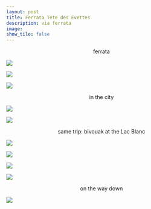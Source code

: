 ```yaml
---
layout: post
title: Ferrata Tete des Evettes
description: via ferrata 
image:
show_tile: false 
---
```



<center>  ferrata </center>

![](..//assets/images/ferrate/chamonix_2018/IMG-20180812-WA0015.jpg)

![](..//assets/images/ferrate/chamonix_2018/IMG-20180812-WA0014.jpg)

![](..//assets/images/ferrate/chamonix_2018/IMG-20180812-WA0011.jpg)



<center> in the city </center>

![](../assets/images/ferrate/chamonix_2018/IMG-20180812-WA0000.jpg)

![](..//assets/images/ferrate/chamonix_2018/IMG-20180812-WA0010.jpg)


<center> same trip:  bivouak at the Lac Blanc </center>


![](..//assets/images/ferrate/chamonix_2018/IMG-20180812-WA0016.jpg)



![](..//assets/images/ferrate/chamonix_2018/IMG-20180812-WA0006.jpg)

![](..//assets/images/ferrate/chamonix_2018/IMG-20180812-WA0005.jpg)

![](..//assets/images/ferrate/chamonix_2018/IMG-20180812-WA0003.jpg)


<center> on the way down </center>


![](../assets/images/ferrate/chamonix_2018/IMG-20180812-WA0009.jpg)

